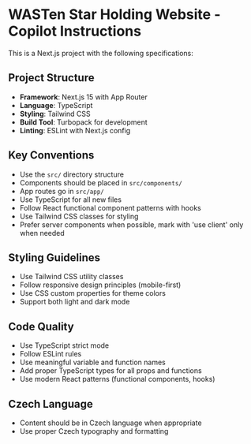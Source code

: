 <!-- Use this file to provide workspace-specific custom instructions to Copilot. For more details, visit https://code.visualstudio.com/docs/copilot/copilot-customization#_use-a-githubcopilotinstructionsmd-file -->

# WASTen Star Holding Website - Copilot Instructions

This is a Next.js project with the following specifications:

## Project Structure
- **Framework**: Next.js 15 with App Router
- **Language**: TypeScript
- **Styling**: Tailwind CSS
- **Build Tool**: Turbopack for development
- **Linting**: ESLint with Next.js config

## Key Conventions
- Use the `src/` directory structure
- Components should be placed in `src/components/`
- App routes go in `src/app/`
- Use TypeScript for all new files
- Follow React functional component patterns with hooks
- Use Tailwind CSS classes for styling
- Prefer server components when possible, mark with 'use client' only when needed

## Styling Guidelines
- Use Tailwind CSS utility classes
- Follow responsive design principles (mobile-first)
- Use CSS custom properties for theme colors
- Support both light and dark mode

## Code Quality
- Use TypeScript strict mode
- Follow ESLint rules
- Use meaningful variable and function names
- Add proper TypeScript types for all props and functions
- Use modern React patterns (functional components, hooks)

## Czech Language
- Content should be in Czech language when appropriate
- Use proper Czech typography and formatting
